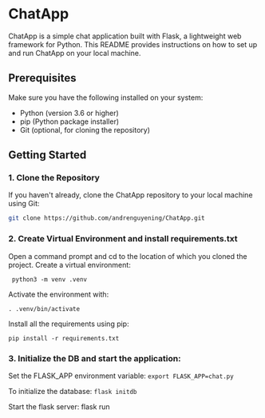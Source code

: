 # ChatApp

ChatApp is a simple chat application built with Flask, a lightweight web framework for Python. This README provides instructions on how to set up and run ChatApp on your local machine.

## Prerequisites

Make sure you have the following installed on your system:

- Python (version 3.6 or higher)
- pip (Python package installer)
- Git (optional, for cloning the repository)

## Getting Started

### 1. Clone the Repository

If you haven't already, clone the ChatApp repository to your local machine using Git:

```bash
git clone https://github.com/andrenguyening/ChatApp.git
```

### 2. Create Virtual Environment and install requirements.txt
Open a command prompt and cd to the location of which you cloned the project. Create a virtual environment:

 ``` python3 -m venv .venv```
 
 Activate the environment with:
 
 ```. .venv/bin/activate```
 
 Install all the requirements using pip:
 
 ```pip install -r requirements.txt```

### 3. Initialize the DB and start the application:
Set the FLASK_APP environment variable:
```export FLASK_APP=chat.py```

To initialize the database:
```flask initdb```

Start the flask server:
flask run

